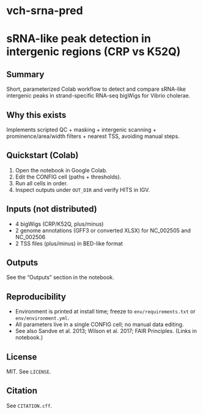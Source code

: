 # vch-srna-pred

# sRNA-like peak detection in intergenic regions (CRP vs K52Q)

## Summary
Short, parameterized Colab workflow to detect and compare sRNA-like intergenic peaks in strand-specific RNA-seq bigWigs for Vibrio cholerae.

## Why this exists
Implements scripted QC + masking + intergenic scanning + prominence/area/width filters + nearest TSS, avoiding manual steps.

## Quickstart (Colab)
1) Open the notebook in Google Colab.  
2) Edit the CONFIG cell (paths + thresholds).  
3) Run all cells in order.  
4) Inspect outputs under `OUT_DIR` and verify HITS in IGV.

## Inputs (not distributed)
- 4 bigWigs (CRP/K52Q, plus/minus)
- 2 genome annotations (GFF3 or converted XLSX) for NC_002505 and NC_002506
- 2 TSS files (plus/minus) in BED-like format

## Outputs
See the “Outputs” section in the notebook.

## Reproducibility
- Environment is printed at install time; freeze to `env/requirements.txt` or `env/environment.yml`.
- All parameters live in a single CONFIG cell; no manual data editing.
- See also Sandve et al. 2013; Wilson et al. 2017; FAIR Principles. (Links in notebook.)

## License
MIT. See `LICENSE`.

## Citation
See `CITATION.cff`.
